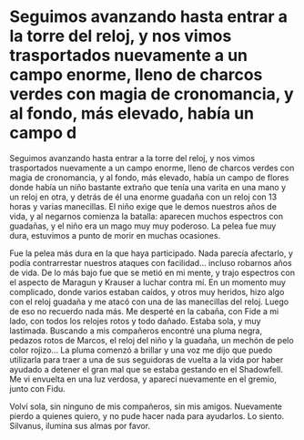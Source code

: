 # Seguimos avanzando hasta entrar a la torre del reloj, y nos vimos trasportados nuevamente a un campo enorme, lleno de charcos verdes con magia de cronomancia, y al fondo, más elevado, había un campo d

Seguimos avanzando hasta entrar a la torre del reloj, y nos vimos trasportados nuevamente a un campo enorme, lleno de charcos verdes con magia de cronomancia, y al fondo, más elevado, había un campo de flores donde había un niño bastante extraño que tenía una varita en una mano y un reloj en otra, y detrás de él una enorme guadaña con un reloj con 13 horas y varias manecillas. El niño exige que le demos nuestros años de vida, y al negarnos comienza la batalla: aparecen muchos espectros con guadañas, y el niño era un mago muy muy poderoso. La pelea fue muy dura, estuvimos a punto de morir en muchas ocasiones. 

Fue la pelea más dura en la que haya participado. Nada parecía afectarlo, y podía contrarrestar nuestros ataques con facilidad… incluso robarnos años de vida. De lo más bajo fue que se metió en mi mente, y trajo espectros con el aspecto de Maragun y Krauser a luchar contra mí. En un momento muy complicado, donde varios estaban caídos, y otros muy heridos, hizo algo con el reloj guadaña y me atacó con una de las manecillas del reloj. Luego de eso no recuerdo nada más. 
Me desperté en la cabaña, con Fide a mi lado, con todos los relojes rotos y todo dañado. Estaba sola, y muy lastimada. Buscando a mis compañeros encontré una pluma negra, pedazos rotos de Marcos, el reloj del niño y la guadaña, un mechón de pelo color rojizo… La pluma comenzó a brillar y una voz me dijo que puedo utilizarla para traer a una de sus seguidoras de vuelta a la vida por haber ayudado a detener el gran mal que se estaba gestando en el Shadowfell. Me vi envuelta en una luz verdosa, y aparecí nuevamente en el gremio, junto con Fidu. 

Volví sola, sin ninguno de mis compañeros, sin mis amigos. Nuevamente pierdo a quienes quiero, y no pude hacer nada para ayudarlos. 
Lo siento. Silvanus, ilumina sus almas por favor.

